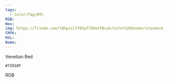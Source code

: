 ```yaml
---
tags:
  - Color/Tag/NTC
RGB:
Hex:
img: https://filedn.com/l0hpzxl1f01yT7GHxtF8cyk/Color%20Snake/standard_csv_to_svg//72010F.svg
CMYK:
HSL:
Name:
---
```

Venetian Red
```palette
#72010F
```
RGB
